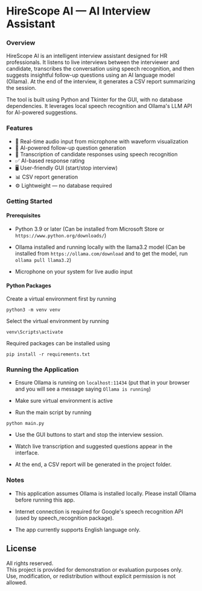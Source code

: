 
# HireScope AI — AI Interview Assistant

### Overview
HireScope AI is an intelligent interview assistant designed for HR professionals. It listens to live interviews between the interviewer and candidate, transcribes the conversation using speech recognition, and then suggests insightful follow-up questions using an AI language model (Ollama). At the end of the interview, it generates a CSV report summarizing the session.

The tool is built using Python and Tkinter for the GUI, with no database dependencies. It leverages local speech recognition and Ollama's LLM API for AI-powered suggestions.

### Features
- 🎤 Real-time audio input from microphone with waveform visualization  
- 🧠 AI-powered follow-up question generation  
- 📄 Transcription of candidate responses using speech recognition  
- ✅ AI-based response rating  
- 🖥️ User-friendly GUI (start/stop interview)  
- 📊 CSV report generation  
- ⚙️ Lightweight — no database required  

### Getting Started
#### Prerequisites
- Python 3.9 or later (Can be installed from Microsoft Store or ```https://www.python.org/downloads/```)

- Ollama installed and running locally with the llama3.2 model (Can be installed from ```https://ollama.com/download``` and to get the model, run ```ollama pull llama3.2```)

- Microphone on your system for live audio input

#### Python Packages
Create a virtual environment first by running

```
python3 -m venv venv
```

Select the virtual environment by running

```
venv\Scripts\activate
```

Required packages can be installed using 

```
pip install -r requirements.txt
```
### Running the Application
- Ensure Ollama is running on ```localhost:11434``` (put that in your browser and you will see a message saying ```Ollama is running```)

- Make sure virtual environment is active

- Run the main script by running
```
python main.py
```
- Use the GUI buttons to start and stop the interview session.

- Watch live transcription and suggested questions appear in the interface.

- At the end, a CSV report will be generated in the project folder.

### Notes
- This application assumes Ollama is installed locally. Please install Ollama before running this app.

- Internet connection is required for Google's speech recognition API (used by speech_recognition package).

- The app currently supports English language only.

## License

All rights reserved.  
This project is provided for demonstration or evaluation purposes only.  
Use, modification, or redistribution without explicit permission is not allowed.
